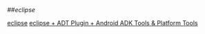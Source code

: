 ##_eclipse_

[eclipse](http://www.eclipse.org/)
[eclipse + ADT Plugin + Android ADK Tools & Platform Tools](http://developer.android.com/sdk/index.html)
